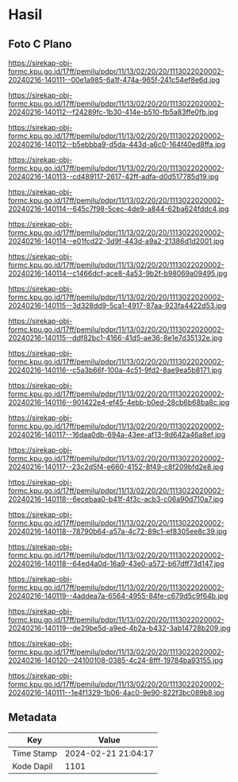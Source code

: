 # Hasil

## Foto C Plano

https://sirekap-obj-formc.kpu.go.id/17ff/pemilu/pdpr/11/13/02/20/20/1113022020002-20240216-140111--00e1a985-6a1f-474a-965f-241c54ef8e6d.jpg

https://sirekap-obj-formc.kpu.go.id/17ff/pemilu/pdpr/11/13/02/20/20/1113022020002-20240216-140112--f24289fc-1b30-414e-b510-fb5a83ffe0fb.jpg

https://sirekap-obj-formc.kpu.go.id/17ff/pemilu/pdpr/11/13/02/20/20/1113022020002-20240216-140112--b5ebbba9-d5da-443d-a6c0-164f40ed8ffa.jpg

https://sirekap-obj-formc.kpu.go.id/17ff/pemilu/pdpr/11/13/02/20/20/1113022020002-20240216-140113--cd489117-2617-42ff-adfa-d0d517785d19.jpg

https://sirekap-obj-formc.kpu.go.id/17ff/pemilu/pdpr/11/13/02/20/20/1113022020002-20240216-140114--645c7f98-5cec-4de9-a844-62ba624fddc4.jpg

https://sirekap-obj-formc.kpu.go.id/17ff/pemilu/pdpr/11/13/02/20/20/1113022020002-20240216-140114--e01fcd22-3d9f-443d-a9a2-21386d1d2001.jpg

https://sirekap-obj-formc.kpu.go.id/17ff/pemilu/pdpr/11/13/02/20/20/1113022020002-20240216-140114--c1466dcf-ace8-4a53-9b2f-b98069a09495.jpg

https://sirekap-obj-formc.kpu.go.id/17ff/pemilu/pdpr/11/13/02/20/20/1113022020002-20240216-140115--3d328dd9-5ca1-4917-87aa-923fa4422d53.jpg

https://sirekap-obj-formc.kpu.go.id/17ff/pemilu/pdpr/11/13/02/20/20/1113022020002-20240216-140115--ddf82bc1-4166-41d5-ae36-8e1e7d35132e.jpg

https://sirekap-obj-formc.kpu.go.id/17ff/pemilu/pdpr/11/13/02/20/20/1113022020002-20240216-140116--c5a3b66f-100a-4c51-9fd2-8ae9ea5b8171.jpg

https://sirekap-obj-formc.kpu.go.id/17ff/pemilu/pdpr/11/13/02/20/20/1113022020002-20240216-140116--901422e4-ef45-4ebb-b0ed-28cb6b68ba8c.jpg

https://sirekap-obj-formc.kpu.go.id/17ff/pemilu/pdpr/11/13/02/20/20/1113022020002-20240216-140117--16daa0db-694a-43ee-af13-9d642a46a8ef.jpg

https://sirekap-obj-formc.kpu.go.id/17ff/pemilu/pdpr/11/13/02/20/20/1113022020002-20240216-140117--23c2d5f4-e660-4152-8f49-c8f209bfd2e8.jpg

https://sirekap-obj-formc.kpu.go.id/17ff/pemilu/pdpr/11/13/02/20/20/1113022020002-20240216-140118--6ecebaa0-b41f-4f3c-acb3-c06a90d710a7.jpg

https://sirekap-obj-formc.kpu.go.id/17ff/pemilu/pdpr/11/13/02/20/20/1113022020002-20240216-140118--78790b64-a57a-4c72-89c1-ef8305ee8c39.jpg

https://sirekap-obj-formc.kpu.go.id/17ff/pemilu/pdpr/11/13/02/20/20/1113022020002-20240216-140118--64ed4a0d-16a9-43e0-a572-b67dff73d147.jpg

https://sirekap-obj-formc.kpu.go.id/17ff/pemilu/pdpr/11/13/02/20/20/1113022020002-20240216-140119--4addea7a-6564-4955-84fe-c679d5c9f64b.jpg

https://sirekap-obj-formc.kpu.go.id/17ff/pemilu/pdpr/11/13/02/20/20/1113022020002-20240216-140119--de29be5d-a9ed-4b2a-b432-3ab14728b209.jpg

https://sirekap-obj-formc.kpu.go.id/17ff/pemilu/pdpr/11/13/02/20/20/1113022020002-20240216-140120--24100108-0385-4c24-8fff-19784ba93155.jpg

https://sirekap-obj-formc.kpu.go.id/17ff/pemilu/pdpr/11/13/02/20/20/1113022020002-20240216-140111--1e4f1329-1b06-4ac0-9e90-822f3bc089b8.jpg


## Metadata

| Key        | Value               |
| ---------- | ------------------- |
| Time Stamp | 2024-02-21 21:04:17 |
| Kode Dapil | 1101                |



